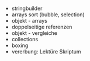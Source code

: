 -   stringbuilder
-   arrays sort (bubble, selection)
-   objekt - arrays
-   doppelseitige referenzen
-   objekt - vergleiche
-   collections
-   boxing
-   vererbung: Lektüre Skriptum
